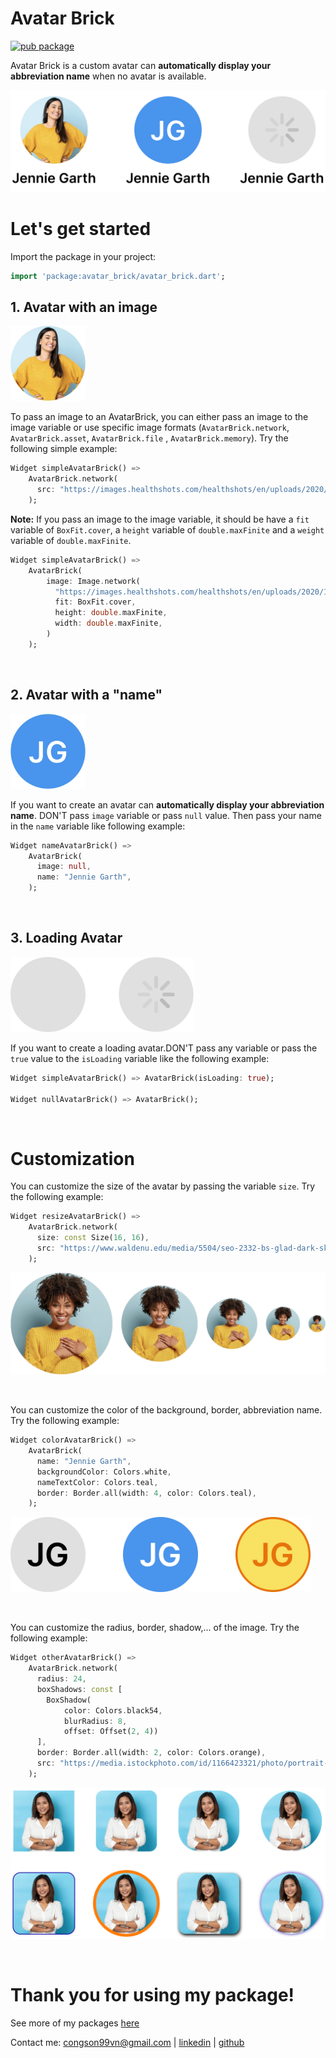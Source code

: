 # Avatar Brick

[![pub package](https://img.shields.io/badge/pub.dev-v0.1.5-blue)](https://pub.dev/packages/avatar_brick)

Avatar Brick is a custom avatar can **automatically display your abbreviation name** when no avatar
is available.

<a href="https://github.com/congson99/avatar_brick/blob/master/assets/screenshots/example_pub.png?raw=true"><img src="https://github.com/congson99/avatar_brick/blob/master/assets/screenshots/example_pub.png?raw=true" alt="Icon"></a>
<br />

# Let's get started

Import the package in your project:

```dart
import 'package:avatar_brick/avatar_brick.dart';
```

## 1. Avatar with an image

<a href="https://github.com/congson99/avatar_brick/blob/master/assets/screenshots/example_image.png?raw=true"><img src="https://github.com/congson99/avatar_brick/blob/master/assets/screenshots/example_image.png?raw=true" alt="Icon" height="120"></a>

To pass an image to an AvatarBrick, you can either pass an image to the image variable or use
specific image formats (`AvatarBrick.network`, `AvatarBrick.asset`, `AvatarBrick.file`
, `AvatarBrick.memory`). Try the following simple example:

```dart
Widget simpleAvatarBrick() =>
    AvatarBrick.network(
      src: "https://images.healthshots.com/healthshots/en/uploads/2020/12/08182549/positive-person.jpg",
    );
```

**Note:** If you pass an image to the image variable, it should be have a `fit` variable
of `BoxFit.cover`, a `height` variable of `double.maxFinite` and a `weight` variable
of `double.maxFinite`.

```dart
Widget simpleAvatarBrick() =>
    AvatarBrick(
        image: Image.network(
          "https://images.healthshots.com/healthshots/en/uploads/2020/12/08182549/positive-person.jpg",
          fit: BoxFit.cover,
          height: double.maxFinite,
          width: double.maxFinite,
        )
    );
```

<br />

## 2. Avatar with a "name"

<a href="https://github.com/congson99/avatar_brick/blob/master/assets/screenshots/example_name.png?raw=true"><img src="https://github.com/congson99/avatar_brick/blob/master/assets/screenshots/example_name.png?raw=true" alt="Icon" height="120"></a>

If you want to create an avatar can **automatically display your abbreviation name**. DON'T pass
`image` variable or pass `null` value. Then pass your name in the `name` variable like following
example:

```dart
Widget nameAvatarBrick() =>
    AvatarBrick(
      image: null,
      name: "Jennie Garth",
    );
```

<br />

## 3. Loading Avatar

<a href="https://github.com/congson99/avatar_brick/blob/master/assets/screenshots/example_loading.png?raw=true"><img src="https://github.com/congson99/avatar_brick/blob/master/assets/screenshots/example_loading.png?raw=true" alt="Icon" height="120"></a>

If you want to create a loading avatar.DON'T pass any variable or pass the `true` value to
the `isLoading` variable like the following example:

```dart
Widget simpleAvatarBrick() => AvatarBrick(isLoading: true);

Widget nullAvatarBrick() => AvatarBrick();
```

<br />

# Customization

You can customize the size of the avatar by passing the variable `size`. Try the following example:

```dart
Widget resizeAvatarBrick() =>
    AvatarBrick.network(
      size: const Size(16, 16),
      src: "https://www.waldenu.edu/media/5504/seo-2332-bs-glad-dark-skinned-woman-with-a-393146831-1200x675",
    );
```

<a href="https://github.com/congson99/avatar_brick/blob/master/assets/screenshots/example_size.png?raw=true"><img src="https://github.com/congson99/avatar_brick/blob/master/assets/screenshots/example_size.png?raw=true" alt="Icon"></a>

<br />

You can customize the color of the background, border, abbreviation name. Try the following example:

```dart
Widget colorAvatarBrick() =>
    AvatarBrick(
      name: "Jennie Garth",
      backgroundColor: Colors.white,
      nameTextColor: Colors.teal,
      border: Border.all(width: 4, color: Colors.teal),
    );
```

<a href="https://github.com/congson99/avatar_brick/blob/master/assets/screenshots/example_color.png?raw=true"><img src="https://github.com/congson99/avatar_brick/blob/master/assets/screenshots/example_color.png?raw=true" alt="Icon" height="120"></a>

<br />

You can customize the radius, border, shadow,... of the image. Try the following example:

```dart
Widget otherAvatarBrick() =>
    AvatarBrick.network(
      radius: 24,
      boxShadows: const [
        BoxShadow(
            color: Colors.black54,
            blurRadius: 8,
            offset: Offset(2, 4))
      ],
      border: Border.all(width: 2, color: Colors.orange),
      src: "https://media.istockphoto.com/id/1166423321/photo/portrait-business-woman-asian-on-blue-background.webp?b=1&s=170667a&w=0&k=20&c=k4ByeqnhyGUnT4wJm4baVX2mlT46iRSr65i2FwcldAk=",
    );
```

<a href="https://github.com/congson99/avatar_brick/blob/master/assets/screenshots/example_others.png?raw=true"><img src="https://github.com/congson99/avatar_brick/blob/master/assets/screenshots/example_others.png?raw=true" alt="Icon"></a>

<br />

# Thank you for using my package!

See more of my packages [here](https://github.com/congson99/flutter_bricks)

Contact me: [congson99vn@gmail.com](mailto:congson99vn@gmail.com)
| [linkedin](https://www.linkedin.com/in/congson/) | [github](https://github.com/congson99)
